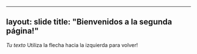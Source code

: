 ---
layout: slide
title: "Bienvenidos a la segunda página!"
---
*Tu texto*
Utiliza la flecha hacia la izquierda para volver!

